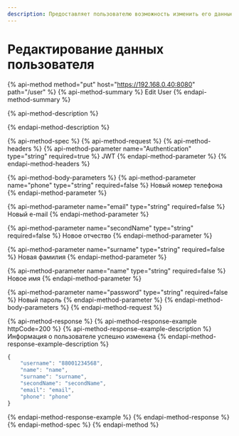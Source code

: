 ```yaml
---
description: Предоставляет пользователю возможность изменить его данные
---
```


# Редактирование данных пользователя

{% api-method method="put" host="https://192.168.0.40:8080" path="/user" %}
{% api-method-summary %}
Edit User
{% endapi-method-summary %}

{% api-method-description %}

{% endapi-method-description %}

{% api-method-spec %}
{% api-method-request %}
{% api-method-headers %}
{% api-method-parameter name="Authentication" type="string" required=true %}
JWT
{% endapi-method-parameter %}
{% endapi-method-headers %}

{% api-method-body-parameters %}
{% api-method-parameter name="phone" type="string" required=false %}
Новый номер телефона
{% endapi-method-parameter %}

{% api-method-parameter name="email" type="string" required=false %}
Новый e-mail
{% endapi-method-parameter %}

{% api-method-parameter name="secondName" type="string" required=false %}
Новое отчество
{% endapi-method-parameter %}

{% api-method-parameter name="surname" type="string" required=false %}
Новая фамилия
{% endapi-method-parameter %}

{% api-method-parameter name="name" type="string" required=false %}
Новое имя
{% endapi-method-parameter %}

{% api-method-parameter name="password" type="string" required=false %}
Новый пароль
{% endapi-method-parameter %}
{% endapi-method-body-parameters %}
{% endapi-method-request %}

{% api-method-response %}
{% api-method-response-example httpCode=200 %}
{% api-method-response-example-description %}
Информация о пользователе успешно изменена
{% endapi-method-response-example-description %}

```javascript
{
    "username": "88001234568",
    "name": "name",
    "surname": "surname",
    "secondName": "secondName",
    "email": "email",
    "phone": "phone"
}
```
{% endapi-method-response-example %}
{% endapi-method-response %}
{% endapi-method-spec %}
{% endapi-method %}



